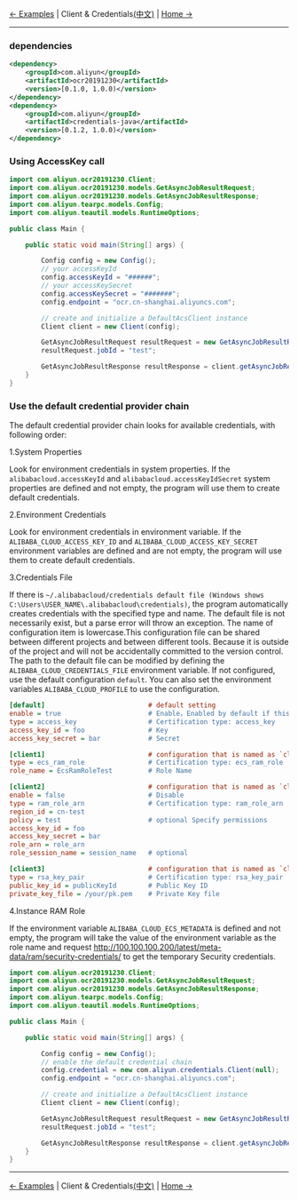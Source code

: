 [← Examples](0-Examples-EN.md) | Client & Credentials[(中文)](1-Client-CN.md) | [Home →](../../README.md)
***
### dependencies
```xml
<dependency>
    <groupId>com.aliyun</groupId>
    <artifactId>ocr20191230</artifactId>
    <version>[0.1.0, 1.0.0)</version>
</dependency>
<dependency>
    <groupId>com.aliyun</groupId>
    <artifactId>credentials-java</artifactId>
    <version>[0.1.2, 1.0.0)</version>
</dependency>
```

### Using AccessKey call

```java
import com.aliyun.ocr20191230.Client;
import com.aliyun.ocr20191230.models.GetAsyncJobResultRequest;
import com.aliyun.ocr20191230.models.GetAsyncJobResultResponse;
import com.aliyun.tearpc.models.Config;
import com.aliyun.teautil.models.RuntimeOptions;

public class Main {

    public static void main(String[] args) {

        Config config = new Config();
        // your accessKeyId
        config.accessKeyId = "######";
        // your accessKeySecret
        config.accessKeySecret = "#######";
        config.endpoint = "ocr.cn-shanghai.aliyuncs.com";

        // create and initialize a DefaultAcsClient instance
        Client client = new Client(config);

        GetAsyncJobResultRequest resultRequest = new GetAsyncJobResultRequest();
        resultRequest.jobId = "test";

        GetAsyncJobResultResponse resultResponse = client.getAsyncJobResult(resultRequest, new RuntimeOptions());
    }
}
```

### Use the default credential provider chain

The default credential provider chain looks for available credentials, with following order:

1.System Properties

Look for environment credentials in system properties. If the `alibabacloud.accessKeyId` and `alibabacloud.accessKeyIdSecret` system properties are defined and not empty, the program will use them to create default credentials.

2.Environment Credentials

Look for environment credentials in environment variable. If the `ALIBABA_CLOUD_ACCESS_KEY_ID` and `ALIBABA_CLOUD_ACCESS_KEY_SECRET` environment variables are defined and are not empty, the program will use them to create default credentials.

3.Credentials File

If there is `~/.alibabacloud/credentials default file (Windows shows C:\Users\USER_NAME\.alibabacloud\credentials)`, the program automatically creates credentials with the specified type and name. The default file is not necessarily exist, but a parse error will throw an exception. The name of configuration item is lowercase.This configuration file can be shared between different projects and between different tools. Because it is outside of the project and will not be accidentally committed to the version control. The path to the default file can be modified by defining the `ALIBABA_CLOUD_CREDENTIALS_FILE` environment variable. If not configured, use the default configuration `default`. You can also set the environment variables `ALIBABA_CLOUD_PROFILE` to use the configuration.

```ini
[default]                          # default setting
enable = true                      # Enable，Enabled by default if this option is not present
type = access_key                  # Certification type: access_key
access_key_id = foo                # Key
access_key_secret = bar            # Secret

[client1]                          # configuration that is named as `client1`
type = ecs_ram_role                # Certification type: ecs_ram_role
role_name = EcsRamRoleTest         # Role Name

[client2]                          # configuration that is named as `client2`
enable = false                     # Disable
type = ram_role_arn                # Certification type: ram_role_arn
region_id = cn-test                 
policy = test                      # optional Specify permissions
access_key_id = foo                
access_key_secret = bar            
role_arn = role_arn                
role_session_name = session_name   # optional

[client3]                          # configuration that is named as `client3`
type = rsa_key_pair                # Certification type: rsa_key_pair
public_key_id = publicKeyId        # Public Key ID
private_key_file = /your/pk.pem    # Private Key file
```
4.Instance RAM Role

If the environment variable `ALIBABA_CLOUD_ECS_METADATA` is defined and not empty, the program will take the value of the environment variable as the role name and request <http://100.100.100.200/latest/meta-data/ram/security-credentials/> to get the temporary Security credentials.

```java
import com.aliyun.ocr20191230.Client;
import com.aliyun.ocr20191230.models.GetAsyncJobResultRequest;
import com.aliyun.ocr20191230.models.GetAsyncJobResultResponse;
import com.aliyun.tearpc.models.Config;
import com.aliyun.teautil.models.RuntimeOptions;

public class Main {

    public static void main(String[] args) {

        Config config = new Config();
        // enable the default credential chain
        config.credential = new com.aliyun.credentials.Client(null);
        config.endpoint = "ocr.cn-shanghai.aliyuncs.com";

        // create and initialize a DefaultAcsClient instance
        Client client = new Client(config);

        GetAsyncJobResultRequest resultRequest = new GetAsyncJobResultRequest();
        resultRequest.jobId = "test";

        GetAsyncJobResultResponse resultResponse = client.getAsyncJobResult(resultRequest, new RuntimeOptions());
    }
}

```
***
[← Examples](0-Examples-EN.md) | Client & Credentials[(中文)](1-Client-CN.md) | [Home →](../../README.md)
